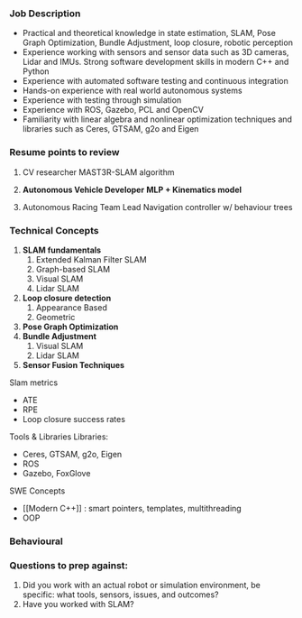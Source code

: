 ### Job Description
- Practical and theoretical knowledge in state estimation, SLAM, Pose Graph Optimization, Bundle Adjustment, loop closure, robotic perception
- Experience working with sensors and sensor data such as 3D cameras, Lidar and IMUs. Strong software development skills in modern C++ and Python
- Experience with automated software testing and continuous integration
- Hands-on experience with real world autonomous systems
- Experience with testing through simulation
- Experience with ROS, Gazebo, PCL and OpenCV
- Familiarity with linear algebra and nonlinear optimization techniques and libraries such as Ceres, GTSAM, g2o and Eigen

### Resume points to review
1. CV researcher
MAST3R-SLAM algorithm

2. **Autonomous Vehicle Developer**
**MLP + Kinematics model**

3. Autonomous Racing Team Lead
Navigation controller w/ behaviour trees

### Technical Concepts
1. **SLAM fundamentals**
	1. Extended Kalman Filter SLAM
	2. Graph-based SLAM
	3. Visual SLAM
	4. Lidar SLAM
2. **Loop closure detection**
	1. Appearance Based
	2. Geometric
3. **Pose Graph Optimization**
4. **Bundle Adjustment**
	1. Visual SLAM
	2. Lidar SLAM
5. **Sensor Fusion Techniques**

Slam metrics
- ATE
- RPE
- Loop closure success rates

Tools & Libraries
Libraries:
- Ceres, GTSAM, g2o, Eigen
- ROS
- Gazebo, FoxGlove

SWE Concepts
- [[Modern C++]] : smart pointers, templates, multithreading
- OOP

### Behavioural 

### Questions to prep against:
1. Did you work with an actual robot or simulation environment, be specific: what tools, sensors, issues, and outcomes?
2. Have you worked with SLAM?